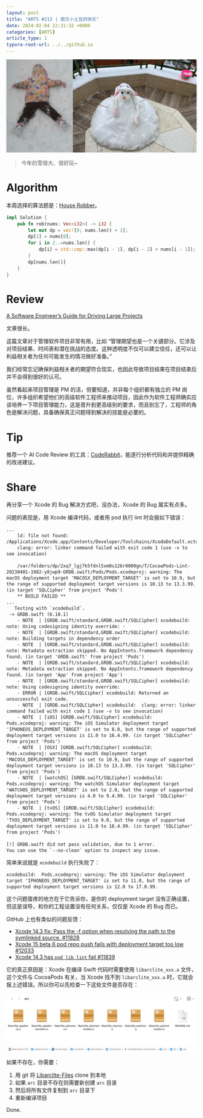 ```yaml
---
layout: post
title: "ARTS #213 | 南方小土豆的快乐"
date: 2024-02-04 22:31:32 +0800
categories: [ARTS]
article_type: 1
typora-root-url: ../../github.io
---
```


![](/assets/img/213-caption.png)

>今年的雪很大、很好玩~

# Algorithm

本周选择的算法题是：[House Robber](https://leetcode.com/problems/house-robber/)。

```rust
impl Solution {
    pub fn rob(nums: Vec<i32>) -> i32 {
        let mut dp = vec![0; nums.len() + 1];
        dp[1] = nums[0];
        for i in 2..=nums.len() {
            dp[i] = std::cmp::max(dp[i - 1], dp[i - 2] + nums[i - 1]);
        }
        dp[nums.len()]
    }
}
```

# Review

[A Software Engineer’s Guide for Driving Large Projects](https://www.byjlw.com/a-software-engineers-guide-for-driving-large-projects-30d8a6b830a5)

文章很长。

这篇文章对于管理软件项目非常有用，比如 “管理期望也是一个关键部分。它涉及对项目结果、时间表和潜在挑战的态度。这种透明度不仅可以建立信任，还可以让利益相关者为任何可能发生的情况做好准备。”

我们经常忘记确保利益相关者的期望符合现实，也因此导致项目结果在项目结束后并不会得到很好的认可。

虽然看起来项目管理是 PM 的活，但要知道，并非每个组织都有独立的 PM 岗位，许多组织希望他们的高级软件工程师来推动项目，因此作为软件工程师确实应该培养一下项目管理能力，这是晋升到更高级别的要求，而且别忘了，工程师的角色是解决问题，具备确保真正问题得到解决的技能是必要的。

# Tip

推荐一个 AI Code Review 的工具：[CodeRabbit](https://coderabbit.ai/)，能逐行分析代码和并提供精确的改进建议。

# Share

再分享一个 Xcode 的 Bug 解决方式吧，没办法，Xcode 的 Bug 属实有点多。

问题的表现是，用 Xcode 编译代码，或者用 pod 执行 lint 时会报如下错误：

```
...
    ld: file not found: /Applications/Xcode.app/Contents/Developer/Toolchains/XcodeDefault.xctoolchain/usr/lib/arc/libarclite_macosx.a
    clang: error: linker command failed with exit code 1 (use -v to see invocation)
    
    /var/folders/dp/2xq7_lgj7k5fdnl5xm0s126r0000gn/T/CocoaPods-Lint-20230401-1982-y8jwp9-GRDB.swift/Pods/Pods.xcodeproj: warning: The macOS deployment target 'MACOSX_DEPLOYMENT_TARGET' is set to 10.9, but the range of supported deployment target versions is 10.13 to 13.3.99. (in target 'SQLCipher' from project 'Pods')
    ** BUILD FAILED **
...
   Testing with `xcodebuild`. 
 -> GRDB.swift (6.10.1)
    - NOTE  | [GRDB.swift/standard,GRDB.swift/SQLCipher] xcodebuild:  note: Using codesigning identity override: -
    - NOTE  | [GRDB.swift/standard,GRDB.swift/SQLCipher] xcodebuild:  note: Building targets in dependency order
    - NOTE  | [GRDB.swift/standard,GRDB.swift/SQLCipher] xcodebuild:  note: Metadata extraction skipped. No AppIntents.framework dependency found. (in target 'GRDB.swift' from project 'Pods')
    - NOTE  | [GRDB.swift/standard,GRDB.swift/SQLCipher] xcodebuild:  note: Metadata extraction skipped. No AppIntents.framework dependency found. (in target 'App' from project 'App')
    - NOTE  | [GRDB.swift/standard,GRDB.swift/SQLCipher] xcodebuild:  note: Using codesigning identity override: 
    - ERROR | [GRDB.swift/SQLCipher] xcodebuild: Returned an unsuccessful exit code.
    - NOTE  | [GRDB.swift/SQLCipher] xcodebuild:  clang: error: linker command failed with exit code 1 (use -v to see invocation)
    - NOTE  | [iOS] [GRDB.swift/SQLCipher] xcodebuild:  Pods.xcodeproj: warning: The iOS Simulator deployment target 'IPHONEOS_DEPLOYMENT_TARGET' is set to 8.0, but the range of supported deployment target versions is 11.0 to 16.4.99. (in target 'SQLCipher' from project 'Pods')
    - NOTE  | [OSX] [GRDB.swift/SQLCipher] xcodebuild:  Pods.xcodeproj: warning: The macOS deployment target 'MACOSX_DEPLOYMENT_TARGET' is set to 10.9, but the range of supported deployment target versions is 10.13 to 13.3.99. (in target 'SQLCipher' from project 'Pods')
    - NOTE  | [watchOS] [GRDB.swift/SQLCipher] xcodebuild:  Pods.xcodeproj: warning: The watchOS Simulator deployment target 'WATCHOS_DEPLOYMENT_TARGET' is set to 2.0, but the range of supported deployment target versions is 4.0 to 9.4.99. (in target 'SQLCipher' from project 'Pods')
    - NOTE  | [tvOS] [GRDB.swift/SQLCipher] xcodebuild:  Pods.xcodeproj: warning: The tvOS Simulator deployment target 'TVOS_DEPLOYMENT_TARGET' is set to 9.0, but the range of supported deployment target versions is 11.0 to 16.4.99. (in target 'SQLCipher' from project 'Pods')

[!] GRDB.swift did not pass validation, due to 1 error.
You can use the `--no-clean` option to inspect any issue.
```

简单来说就是 `xcodebuild` 执行失败了：

```
xcodebuild:  Pods.xcodeproj: warning: The iOS Simulator deployment target 'IPHONEOS_DEPLOYMENT_TARGET' is set to 11.0, but the range of supported deployment target versions is 12.0 to 17.0.99.
```

这个问题蛋疼的地方在于它告诉你，是你的 deployment target 没有正确设置，但这是误导，和你的工程设置没有任何关系，仅仅是 Xcode 的 Bug 而已。

GitHub 上也有类似的问题反馈：

- [Xcode 14.3 fix: Pass the -f option when resolving the path to the symlinked source. #11828](https://github.com/CocoaPods/CocoaPods/pull/11828)
- [Xcode 15 beta 6 pod repo push fails with deployment target too low #12033](https://github.com/CocoaPods/CocoaPods/issues/12033)
- [Xcode 14.3 has `pod lib lint` fail #11839](https://github.com/CocoaPods/CocoaPods/issues/11839)

它的真正原因是：Xcode 在编译 Swift 代码时需要使用 `libarclite_xxx.a` 文件，这个文件与 CocoaPods 有关，当 Xcode 找不到 `libarclite_xxx.a` 时，它就会报上述错误。所以你可以先检查一下这些文件是否存在：

![](/assets/img/213-1.png)

如果不存在，你需要：

1. 用 git 将 [Libarclite-Files](https://github.com/kamyarelyasi/Libarclite-Files) clone 到本地
2. 如果 `arc` 目录不存在则需要新创建 `arc` 目录
3. 然后将所有文件复制到 `arc` 目录下
4. 重新编译项目

Done.
